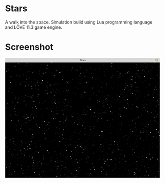 # Stars
A walk into the space.
Simulation build using Lua programming language and LÖVE 11.3 game engine.

# Screenshot
![Alt text](screenshot.png)
